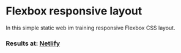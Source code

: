 # Flexbox responsive layout
In this simple static web im training responsive Flexbox CSS layout.


### Results at: <a href="https://quirky-murdock-00b152.netlify.app/">Netlify </a>